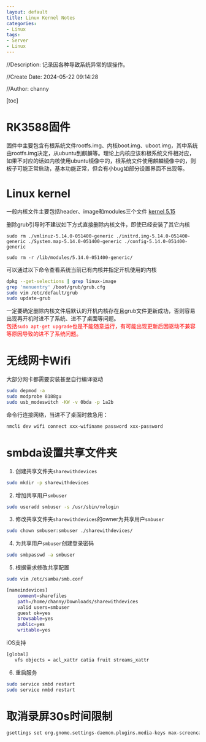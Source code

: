 ```yaml
---
layout: default
title: Linux Kernel Notes
categories:
- Linux
tags:
- Server
- Linux
---
```

//Description: 记录因各种导致系统异常的误操作。

//Create Date: 2024-05-22 09:14:28

//Author: channy

[toc]

# RK3588固件
固件中主要包含有根系统文件rootfs.img、内核boot.img、uboot.img，其中系统由rootfs.img决定，从ubuntu到麒麟等。理论上内核应该和根系统文件相对应，如果不对应的话如内核使用ubuntu镜像中的，根系统文件使用麒麟镜像中的，则板子可能正常启动，基本功能正常，但会有小bug如部分设置界面不出现等。　

# Linux kernel
一般内核文件主要包括header、image和modules三个文件
[kernel 5.15](https://kernel.ubuntu.com/mainline/v5.15/)

删除grub引导时不建议如下方式直接删除内核文件，即使已经安装了其它内核
```
sudo rm ./vmlinuz-5.14.0-051400-generic ./initrd.img-5.14.0-051400-generic ./System.map-5.14.0-051400-generic ./config-5.14.0-051400-generic 

sudo rm -r /lib/modules/5.14.0-051400-generic/
```

可以通过以下命令查看系统当前已有内核并指定开机使用的内核
```sh
dpkg --get-selections | grep linux-image
grep 'menuentry' /boot/grub/grub.cfg
sudo vim /etc/default/grub
sudo update-grub
```

一定要确定删除内核文件后默认的开机内核存在且grub文件更新成功，否则容易出现再开机时进不了系统、进不了桌面等问题。  
<font color=red>包括`sudo apt-get upgrade`也是不能随意运行，有可能出现更新后因驱动不兼容等原因导致的进不了系统问题。</font>

# 无线网卡Wifi
大部分网卡都需要安装甚至自行编译驱动
```sh
sudo depmod -a
sudo modprobe 8188gu
sudo usb_modeswitch -KW -v 0bda -p 1a2b
```

命令行连接网络，当进不了桌面时救急用：
```sh
nmcli dev wifi connect xxx-wifiname password xxx-password
```

# smbda设置共享文件夹
1. 创建共享文件夹`sharewithdevices`
```sh
sudo mkdir -p sharewithdevices
```
2. 增加共享用户`smbuser`
```sh
sudo useradd smbuser -s /usr/sbin/nologin
```
3. 修改共享文件夹`sharewithdevices`的owner为共享用户`smbuser`
```sh
sudo chown smbuser:smbuser ./sharewithdevices/
```
4. 为共享用户`smbuser`创建登录密码
```sh
sudo smbpasswd -a smbuser
```
5. 根据需求修改共享配置
```sh
sudo vim /etc/samba/smb.conf
```

```sh
[nameindevices]
    comment=sharefiles
    path=/home/channy/Downloads/sharewithdevices
    valid users=smbuser
    guest ok=yes
    browsable=yes
    public=yes
    writable=yes
```

iOS支持
```sh
[global]
   vfs objects = acl_xattr catia fruit streams_xattr
```
6. 重启服务
```sh
sudo service smbd restart
sudo service nmbd restart
```

# 取消录屏30s时间限制
```sh
gsettings set org.gnome.settings-daemon.plugins.media-keys max-screencast-length 0
```